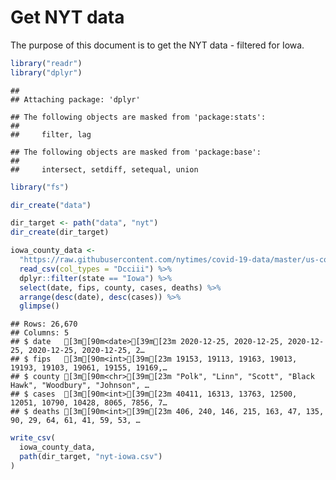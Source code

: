 Get NYT data
================

The purpose of this document is to get the NYT data - filtered for Iowa.

``` r
library("readr")
library("dplyr")
```

    ## 
    ## Attaching package: 'dplyr'

    ## The following objects are masked from 'package:stats':
    ## 
    ##     filter, lag

    ## The following objects are masked from 'package:base':
    ## 
    ##     intersect, setdiff, setequal, union

``` r
library("fs")
```

``` r
dir_create("data")

dir_target <- path("data", "nyt")
dir_create(dir_target)
```

``` r
iowa_county_data <- 
  "https://raw.githubusercontent.com/nytimes/covid-19-data/master/us-counties.csv" %>%
  read_csv(col_types = "Dcciii") %>%
  dplyr::filter(state == "Iowa") %>%
  select(date, fips, county, cases, deaths) %>%
  arrange(desc(date), desc(cases)) %>%
  glimpse()
```

    ## Rows: 26,670
    ## Columns: 5
    ## $ date   [3m[90m<date>[39m[23m 2020-12-25, 2020-12-25, 2020-12-25, 2020-12-25, 2020-12-25, 2…
    ## $ fips   [3m[90m<int>[39m[23m 19153, 19113, 19163, 19013, 19193, 19103, 19061, 19155, 19169,…
    ## $ county [3m[90m<chr>[39m[23m "Polk", "Linn", "Scott", "Black Hawk", "Woodbury", "Johnson", …
    ## $ cases  [3m[90m<int>[39m[23m 40411, 16313, 13763, 12500, 12051, 10790, 10428, 8065, 7856, 7…
    ## $ deaths [3m[90m<int>[39m[23m 406, 240, 146, 215, 163, 47, 135, 90, 29, 64, 61, 41, 59, 53, …

``` r
write_csv(
  iowa_county_data,
  path(dir_target, "nyt-iowa.csv")
)
```
